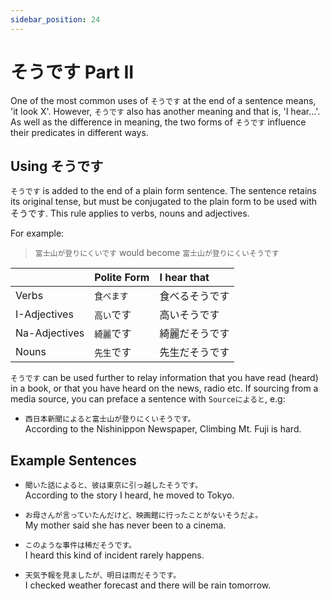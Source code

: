 ```yaml
---
sidebar_position: 24
---
```


# そうです Part II

One of the most common uses of `そうです` at the end of a sentence means, 'it look X'. However, `そうです` also has another meaning and that is, 'I hear...'. As well as the difference in meaning, the two forms of `そうです` influence their predicates in different ways.

## Using そうです

`そうです` is added to the end of a plain form sentence. The sentence retains its original tense, but must be conjugated to the plain form to be used with そうです. This rule applies to verbs, nouns and adjectives.

For example:  
  
> `富士山が登りにくいです` would become `富士山が登りにくいそうです`

||Polite Form|I hear that|
|:--|:--|:--|
|Verbs|``食べます``|食べるそうです|
|I-Adjectives|``高い``です|高いそうです|
|Na-Adjectives|``綺麗``です|綺麗だそうです|
|Nouns|``先生``です|先生だそうです|

`そうです` can be used further to relay information that you have read (heard) in a book, or that you have heard on the news, radio etc. If sourcing from a media source, you can preface a sentence with `Sourceによると`, e.g:

- ``西日本新聞によると富士山が登りにくいそうです。``  
  According to the Nishinippon Newspaper, Climbing Mt. Fuji is hard.

## Example Sentences

- ``聞いた話によると、彼は東京に引っ越したそうです。``  
  According to the story I heard, he moved to Tokyo.

- ``お母さんが言っていたんだけど、映画館に行ったことがないそうだよ。``  
  My mother said she has never been to a cinema.

- ``このような事件は稀だそうです。``  
  I heard this kind of incident rarely happens.

- ``天気予報を見ましたが、明日は雨だそうです。``  
  I checked weather forecast and there will be rain tomorrow.
